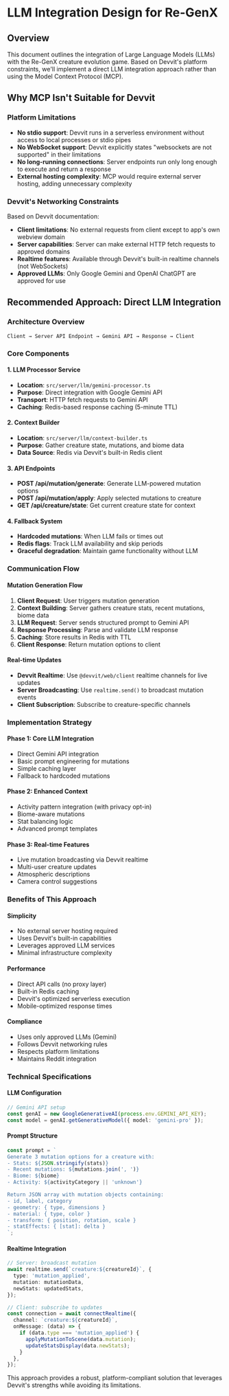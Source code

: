 # LLM Integration Design for Re-GenX

## Overview

This document outlines the integration of Large Language Models (LLMs) with the Re-GenX creature evolution game. Based on Devvit's platform constraints, we'll implement a direct LLM integration approach rather than using the Model Context Protocol (MCP).

## Why MCP Isn't Suitable for Devvit

### Platform Limitations

- **No stdio support**: Devvit runs in a serverless environment without access to local processes or stdio pipes
- **No WebSocket support**: Devvit explicitly states "websockets are not supported" in their limitations
- **No long-running connections**: Server endpoints run only long enough to execute and return a response
- **External hosting complexity**: MCP would require external server hosting, adding unnecessary complexity

### Devvit's Networking Constraints

Based on Devvit documentation:

- **Client limitations**: No external requests from client except to app's own webview domain
- **Server capabilities**: Server can make external HTTP fetch requests to approved domains
- **Realtime features**: Available through Devvit's built-in realtime channels (not WebSockets)
- **Approved LLMs**: Only Google Gemini and OpenAI ChatGPT are approved for use

## Recommended Approach: Direct LLM Integration

### Architecture Overview

```
Client → Server API Endpoint → Gemini API → Response → Client
```

### Core Components

#### 1. **LLM Processor Service**

- **Location**: `src/server/llm/gemini-processor.ts`
- **Purpose**: Direct integration with Google Gemini API
- **Transport**: HTTP fetch requests to Gemini API
- **Caching**: Redis-based response caching (5-minute TTL)

#### 2. **Context Builder**

- **Location**: `src/server/llm/context-builder.ts`
- **Purpose**: Gather creature state, mutations, and biome data
- **Data Source**: Redis via Devvit's built-in Redis client

#### 3. **API Endpoints**

- **POST /api/mutation/generate**: Generate LLM-powered mutation options
- **POST /api/mutation/apply**: Apply selected mutations to creature
- **GET /api/creature/state**: Get current creature state for context

#### 4. **Fallback System**

- **Hardcoded mutations**: When LLM fails or times out
- **Redis flags**: Track LLM availability and skip periods
- **Graceful degradation**: Maintain game functionality without LLM

### Communication Flow

#### Mutation Generation Flow

1. **Client Request**: User triggers mutation generation
2. **Context Building**: Server gathers creature stats, recent mutations, biome data
3. **LLM Request**: Server sends structured prompt to Gemini API
4. **Response Processing**: Parse and validate LLM response
5. **Caching**: Store results in Redis with TTL
6. **Client Response**: Return mutation options to client

#### Real-time Updates

- **Devvit Realtime**: Use `@devvit/web/client` realtime channels for live updates
- **Server Broadcasting**: Use `realtime.send()` to broadcast mutation events
- **Client Subscription**: Subscribe to creature-specific channels

### Implementation Strategy

#### Phase 1: Core LLM Integration

- Direct Gemini API integration
- Basic prompt engineering for mutations
- Simple caching layer
- Fallback to hardcoded mutations

#### Phase 2: Enhanced Context

- Activity pattern integration (with privacy opt-in)
- Biome-aware mutations
- Stat balancing logic
- Advanced prompt templates

#### Phase 3: Real-time Features

- Live mutation broadcasting via Devvit realtime
- Multi-user creature updates
- Atmospheric descriptions
- Camera control suggestions

### Benefits of This Approach

#### Simplicity

- No external server hosting required
- Uses Devvit's built-in capabilities
- Leverages approved LLM services
- Minimal infrastructure complexity

#### Performance

- Direct API calls (no proxy layer)
- Built-in Redis caching
- Devvit's optimized serverless execution
- Mobile-optimized response times

#### Compliance

- Uses only approved LLMs (Gemini)
- Follows Devvit networking rules
- Respects platform limitations
- Maintains Reddit integration

### Technical Specifications

#### LLM Configuration

```typescript
// Gemini API setup
const genAI = new GoogleGenerativeAI(process.env.GEMINI_API_KEY);
const model = genAI.getGenerativeModel({ model: 'gemini-pro' });
```

#### Prompt Structure

```typescript
const prompt = `
Generate 3 mutation options for a creature with:
- Stats: ${JSON.stringify(stats)}
- Recent mutations: ${mutations.join(', ')}
- Biome: ${biome}
- Activity: ${activityCategory || 'unknown'}

Return JSON array with mutation objects containing:
- id, label, category
- geometry: { type, dimensions }
- material: { type, color }
- transform: { position, rotation, scale }
- statEffects: { [stat]: delta }
`;
```

#### Realtime Integration

```typescript
// Server: broadcast mutation
await realtime.send(`creature:${creatureId}`, {
  type: 'mutation_applied',
  mutation: mutationData,
  newStats: updatedStats,
});

// Client: subscribe to updates
const connection = await connectRealtime({
  channel: `creature:${creatureId}`,
  onMessage: (data) => {
    if (data.type === 'mutation_applied') {
      applyMutationToScene(data.mutation);
      updateStatsDisplay(data.newStats);
    }
  },
});
```

This approach provides a robust, platform-compliant solution that leverages Devvit's strengths while avoiding its limitations.
